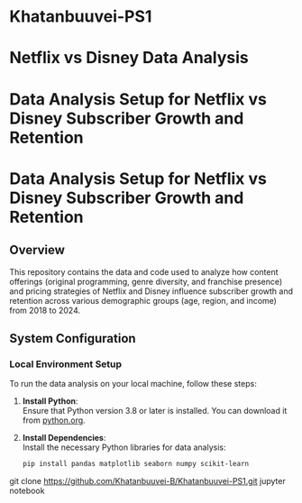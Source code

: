 # Khatanbuuvei-PS1
# Netflix vs Disney Data Analysis
# Data Analysis Setup for Netflix vs Disney Subscriber Growth and Retention
# Data Analysis Setup for Netflix vs Disney Subscriber Growth and Retention

## Overview

This repository contains the data and code used to analyze how content offerings (original programming, genre diversity, and franchise presence) and pricing strategies of Netflix and Disney influence subscriber growth and retention across various demographic groups (age, region, and income) from 2018 to 2024.

## System Configuration

### Local Environment Setup

To run the data analysis on your local machine, follow these steps:

1. **Install Python**:  
   Ensure that Python version 3.8 or later is installed. You can download it from [python.org](https://www.python.org/downloads/).

2. **Install Dependencies**:  
   Install the necessary Python libraries for data analysis:
   ```bash
   pip install pandas matplotlib seaborn numpy scikit-learn
git clone https://github.com/Khatanbuuvei-B/Khatanbuuvei-PS1.git
jupyter notebook

